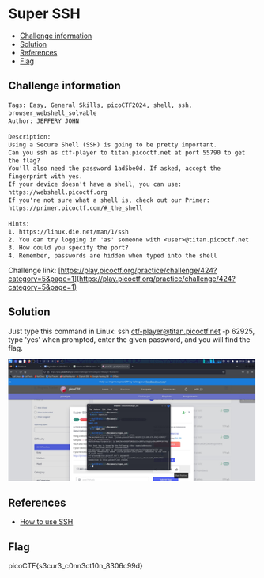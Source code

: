 # Super SSH

- [Challenge information](#challenge-information)
- [Solution](#solution)
- [References](#references)
- [Flag](#flag)

## Challenge information
```
Tags: Easy, General Skills, picoCTF2024, shell, ssh, browser_webshell_solvable
Author: JEFFERY JOHN

Description:
Using a Secure Shell (SSH) is going to be pretty important.
Can you ssh as ctf-player to titan.picoctf.net at port 55790 to get the flag?
You'll also need the password 1ad5be0d. If asked, accept the fingerprint with yes.
If your device doesn't have a shell, you can use: https://webshell.picoctf.org
If you're not sure what a shell is, check out our Primer: https://primer.picoctf.com/#_the_shell

Hints:
1. https://linux.die.net/man/1/ssh
2. You can try logging in 'as' someone with <user>@titan.picoctf.net
3. How could you specify the port?
4. Remember, passwords are hidden when typed into the shell
```

Challenge link: [https://play.picoctf.org/practice/challenge/424?category=5&page=1](https://play.picoctf.org/practice/challenge/424?category=5&page=1)

## Solution

Just type this command in Linux: ssh ctf-player@titan.picoctf.net -p 62925, type 'yes' when prompted, enter the given password, and you will find the flag.

<img src="super_ssh.jpg" width="500" />

## References

- [How to use SSH](https://www.geeksforgeeks.org/ssh-command-in-linux-with-examples/)

## Flag

picoCTF{s3cur3_c0nn3ct10n_8306c99d}